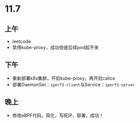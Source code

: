 # 11.7

## 上午

- leetcode
- 禁用kube-proxy，成功但是后续pod起不来

## 下午

- 重新部署k8s集群，开启kube-proxy，再开启calico
- 部署DaemonSet：`iperf3-client`与Service：`iperf3-server`

## 晚上

- 修改eBPF代码，简化，写死IP，部署，成功！